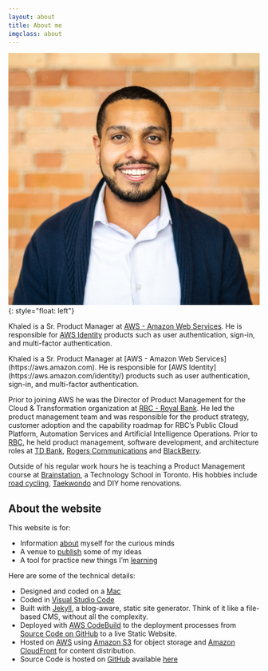 ```yaml
---
layout: about
title: About me
imgclass: about
---
```


![image](/img/KhaledZaky.jpeg){: style="float: left"} <p class="intro-copy h1">Khaled is a Sr. Product Manager at [AWS - Amazon Web Services](https://aws.amazon.com). He is responsible for [AWS Identity](https://aws.amazon.com/identity/) products such as user authentication, sign-in, and multi-factor authentication.</p>

<p class="lead" markdown="1">Khaled is a Sr. Product Manager at [AWS - Amazon Web Services](https://aws.amazon.com). He is responsible for [AWS Identity](https://aws.amazon.com/identity/) products such as user authentication, sign-in, and multi-factor authentication.</p>

Prior to joining AWS he was the Director of Product Management for the Cloud & Transformation organization at [RBC - Royal Bank](http://www.rbc.com/). He led the product management team and was responsible for the product strategy, customer adoption and the capability roadmap for RBC’s Public Cloud Platform, Automation Services and Artificial Intelligence Operations. Prior to [RBC](http://www.rbc.com/), he held product management, software development, and architecture roles at [TD Bank](http://www.td.com/), [Rogers Communications](http://rogers.com/) and [BlackBerry](https://www.blackberry.com). 

Outside of his regular work hours he is teaching a Product Management course at [Brainstation](https://brainstation.io/course/online/product-management), a Technology School in Toronto. His hobbies include [road cycling](https://en.wikipedia.org/wiki/Road_cycling), [Taekwondo](https://en.wikipedia.org/wiki/Taekwondo) and DIY home renovations.

## About the website

This website is for:

- Information [about](/about/) myself for the curious minds
- A venue to [publish](/blog/) some of my ideas
- A tool for practice new things I’m [learning](https://github.com/kzaky/khaledzaky.com)

Here are some of the technical details:

- Designed and coded on a [Mac](http://www.apple.com/macbook-air)
- Coded in [Visual Studio Code](hhttps://code.visualstudio.com)
- Built with [Jekyll](http://jekyllrb.com/), a blog-aware, static site generator. Think of it like a file-based CMS, without all the complexity.
- Deployed with [AWS CodeBuild](https://aws.amazon.com/codebuild/) to the deployment processes from [Source Code on GitHub](https://github.com/kzaky/khaledzaky.com) to a live Static Website.
- Hosted on [AWS](http://aws.amazon.com) using [Amazon S3](https://aws.amazon.com/s3/) for object storage and [Amazon CloudFront](https://aws.amazon.com/cloudfront/) for content distribution.
- Source Code is hosted on [GitHub](https://github.com) available [here](https://github.com/kzaky/khaledzaky.com)
